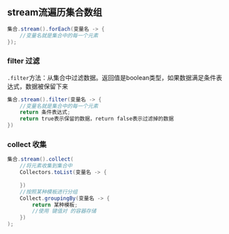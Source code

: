 ## stream流遍历集合数组
```JAVA
集合.stream().forEach(变量名 -> {
    //变量名就是集合中的每一个元素
});
```

### filter 过滤
`.filter`方法：从集合中过滤数据。返回值是boolean类型，如果数据满足条件表达式，数据被保留下来

```java
集合.stream().filter(变量名 -> {
    //变量名就是集合中的每一个元素
    return 条件表达式;
    return true表示保留的数据，return false表示过滤掉的数据
})
```

### collect 收集
```java
集合.stream().collect(
	//将元素收集到集合中
	Collectors.toList(变量名 -> {
        
	})
	//按照某种模板进行分组
	Collect.groupingBy(变量名 -> {
		return 某种模板;
		//使用 键值对 的容器存储
	})
);
```